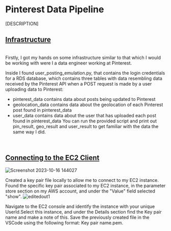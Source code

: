 # Pinterest Data Pipeline
[DESCRIPTION]

## <ins> Infrastructure </ins>
<br>
Firstly, I got my hands on some infrastructure similar to that which I would be working with were I a data engineer working at Pinterest.

Inside I found user_posting_emulation.py, that contains the login credentials for a RDS database, which contains three tables with data resembling data received by the Pinterest API when a POST request is made by a user uploading data to Pinterest:
- pinterest_data contains data about posts being updated to Pinterest
- geolocation_data contains data about the geolocation of each Pinterest post found in pinterest_data
- user_data contains data about the user that has uploaded each post found in pinterest_data
You can run the provided script and print out pin_result, geo_result and user_result to get familiar with the data the same way I did.

<br>

## <ins> Connecting to the EC2 Client </ins> <br>

![Screenshot 2023-10-16 144027](https://github.com/Mat-Zawadzki/pinterest-data-pipeline/assets/114954374/a9ab614d-279f-4623-82f3-f6fc56c63b4b)


Created a key pair file locally to allow me to connect to my EC2 instance. Found the specific key pair associated to my EC2 instance, in the parameter store section on my AWS account, and under the "Value" field selected "show".
![editedout1](https://github.com/Mat-Zawadzki/pinterest-data-pipeline/assets/114954374/47f4644d-f3ee-4df6-8b1a-685b12798816)


Navigate to the EC2 console and identify the instance with your unique UserId.Select this instance, and under the Details section find the Key pair name and make a note of this. Save the previously created file in the VSCode using the following format: Key pair name.pem.
